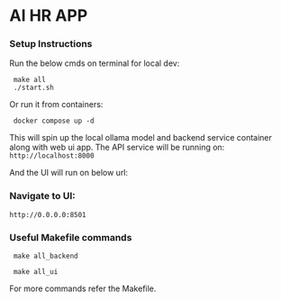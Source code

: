 # AI HR APP

### Setup Instructions

Run the below cmds on terminal for local dev:
```commandline
 make all
 ./start.sh
```
Or run it from containers:
```commandline
 docker compose up -d
```

This will spin up the local ollama model and backend service container along with web ui app.
The API service will be running on: 
``
    http://localhost:8000
``

And the UI will run on below url:

### Navigate to UI:
``
    http://0.0.0.0:8501
``


### Useful Makefile commands
```commandline
 make all_backend
```
```commandline
 make all_ui
```
For more commands refer the Makefile.